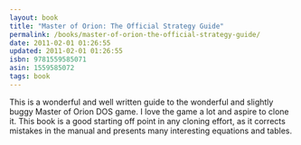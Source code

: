 ```yaml
---
layout: book
title: "Master of Orion: The Official Strategy Guide"
permalink: /books/master-of-orion-the-official-strategy-guide/
date: 2011-02-01 01:26:55
updated: 2011-02-01 01:26:55
isbn: 9781559585071
asin: 1559585072
tags: book
---
```

This is a wonderful and well written guide to the wonderful and slightly buggy
Master of Orion DOS game. I love the game a lot and aspire to clone it. This
book is a good starting off point in any cloning effort, as it corrects
mistakes in the manual and presents many interesting equations and tables.

